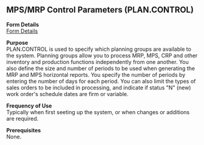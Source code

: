 ##  MPS/MRP Control Parameters (PLAN.CONTROL)

<PageHeader />

**Form Details**  
[ Form Details ](PLAN-CONTROL-1/README.md)   

**Purpose**  
PLAN.CONTROL is used to specify which planning groups are available to the
system. Planning groups allow you to process MRP, MPS, CRP and other inventory
and production functions independently from one another. You also define the
size and number of periods to be used when generating the MRP and MPS
horizontal reports. You specify the number of periods by entering the number
of days for each period. You can also limit the types of sales orders to be
included in processing, and indicate if status "N" (new) work order's schedule
dates are firm or variable.

**Frequency of Use**  
Typically when first seeting up the system, or when changes or additions are
required.

**Prerequisites**  
None.

<badge text= "Version 8.10.57" vertical="middle" />

<PageFooter />